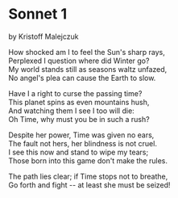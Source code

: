 # Sonnet 1
by Kristoff Malejczuk

How shocked am I to feel the Sun's sharp rays, <br>
Perplexed I question where did Winter go? <br>
My world stands still as seasons waltz unfazed, <br>
No angel's plea can cause the Earth to slow. <br>

Have I a right to curse the passing time? <br>
This planet spins as even mountains hush, <br>
And watching them I see I too will die: <br>
Oh Time, why must you be in such a rush? <br>

Despite her power, Time was given no ears, <br>
The fault not hers, her blindness is not cruel. <br>
I see this now and stand to wipe my tears; <br>
Those born into this game don't make the rules. <br>

The path lies clear; if Time stops not to breathe, <br>
Go forth and fight -- at least she must be seized! <br>
